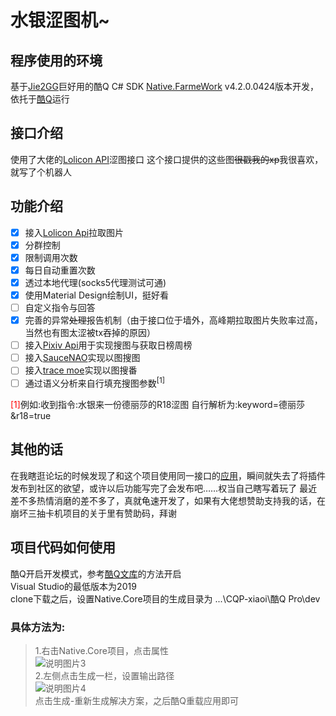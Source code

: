 # 水银涩图机~
## 程序使用的环境
基于[Jie2GG](https://github.com/Jie2GG)巨好用的酷Q C# SDK [Native.FarmeWork](https://github.com/Jie2GG/Native.Framework) v4.2.0.0424版本开发，依托于[酷Q](https://cqp.cc/)运行
## 接口介绍
使用了大佬的[Lolicon API](https://api.lolicon.app/#/setu)涩图接口
这个接口提供的这些图~~很戳我的xp~~我很喜欢，就写了个机器人
## 功能介绍
- [x] 接入[Lolicon Api](https://api.lolicon.app/#/setu)拉取图片
- [x] 分群控制
- [x] 限制调用次数
- [x] 每日自动重置次数
- [x] 透过本地代理(socks5代理测试可通)
- [x] 使用Material Design绘制UI，挺好看
- [ ] 自定义指令与回答
- [x] 完善的异常~~处理~~报告机制（由于接口位于墙外，高峰期拉取图片失败率过高，当然也有图太涩被tx吞掉的原因）
- [ ] 接入[Pixiv Api](https://api.imjad.cn/pixiv_v2.md)用于实现搜图与获取日榜周榜
- [ ] 接入[SauceNAO](https://saucenao.com)实现以图搜图
- [ ] 接入[trace moe](https://trace.moe/)实现以图搜番
- [ ] 通过语义分析来自行填充搜图参数<sup>[1]</sup>

<font color=#ff0000>[1]</font>例如:收到指令:水银来一份德丽莎的R18涩图
自行解析为:keyword=德丽莎&r18=true

## 其他的话
在我瞎逛论坛的时候发现了和这个项目使用同一接口的[应用](https://cqp.cc/t/48770)，瞬间就失去了将插件发布到社区的欲望，或许以后功能写完了会发布吧……权当自己瞎写着玩了
最近差不多热情消磨的差不多了，真就龟速开发了，如果有大佬想赞助支持我的话，在崩坏三抽卡机项目的关于里有赞助码，拜谢
## 项目代码如何使用
酷Q开启开发模式，参考[酷Q文库](https://docs.cqp.im/dev/v9/devmode/)的方法开启<br>
Visual Studio的最低版本为2019<br>
clone下载之后，设置Native.Core项目的生成目录为 ...\CQP-xiaoi\酷Q Pro\dev<br>
### 具体方法为:
>1.右击Native.Core项目，点击属性<br>
![说明图片3](https://i.loli.net/2020/03/21/PlNBCAHV1JWmLsO.png)<br>
2.左侧点击生成一栏，设置输出路径<br>
![说明图片4](https://i.loli.net/2020/03/21/mtCeRTWDHAh2Irg.png)<br>
点击生成-重新生成解决方案，之后酷Q重载应用即可